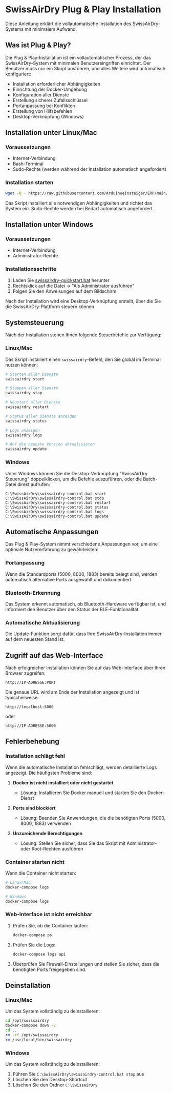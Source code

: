 # SwissAirDry Plug & Play Installation

Diese Anleitung erklärt die vollautomatische Installation des SwissAirDry-Systems mit minimalem Aufwand.

## Was ist Plug & Play?

Die Plug & Play-Installation ist ein vollautomatischer Prozess, der das SwissAirDry-System mit minimalen Benutzereingriffen einrichtet. Der Benutzer muss nur ein Skript ausführen, und alles Weitere wird automatisch konfiguriert:

- Installation erforderlicher Abhängigkeiten
- Einrichtung der Docker-Umgebung
- Konfiguration aller Dienste
- Erstellung sicherer Zufallsschlüssel
- Portanpassung bei Konflikten
- Erstellung von Hilfsbefehlen
- Desktop-Verknüpfung (Windows)

## Installation unter Linux/Mac

### Voraussetzungen

- Internet-Verbindung
- Bash-Terminal
- Sudo-Rechte (werden während der Installation automatisch angefordert)

### Installation starten

```bash
wget -O - https://raw.githubusercontent.com/Arduinoeinsteiger/ERP/main/swissairdry-quickstart.sh | bash
```

Das Skript installiert alle notwendigen Abhängigkeiten und richtet das System ein. Sudo-Rechte werden bei Bedarf automatisch angefordert.

## Installation unter Windows

### Voraussetzungen

- Internet-Verbindung
- Administrator-Rechte

### Installationsschritte

1. Laden Sie [swissairdry-quickstart.bat](https://raw.githubusercontent.com/Arduinoeinsteiger/ERP/main/swissairdry-quickstart.bat) herunter
2. Rechtsklick auf die Datei → "Als Administrator ausführen"
3. Folgen Sie den Anweisungen auf dem Bildschirm

Nach der Installation wird eine Desktop-Verknüpfung erstellt, über die Sie die SwissAirDry-Plattform steuern können.

## Systemsteuerung

Nach der Installation stehen Ihnen folgende Steuerbefehle zur Verfügung:

### Linux/Mac

Das Skript installiert einen `swissairdry`-Befehl, den Sie global im Terminal nutzen können:

```bash
# Starten aller Dienste
swissairdry start

# Stoppen aller Dienste
swissairdry stop

# Neustart aller Dienste
swissairdry restart

# Status aller Dienste anzeigen
swissairdry status

# Logs anzeigen
swissairdry logs

# Auf die neueste Version aktualisieren
swissairdry update
```

### Windows

Unter Windows können Sie die Desktop-Verknüpfung "SwissAirDry Steuerung" doppelklicken, um die Befehle auszuführen, oder die Batch-Datei direkt aufrufen:

```
C:\SwissAirDry\swissairdry-control.bat start
C:\SwissAirDry\swissairdry-control.bat stop
C:\SwissAirDry\swissairdry-control.bat restart
C:\SwissAirDry\swissairdry-control.bat status
C:\SwissAirDry\swissairdry-control.bat logs
C:\SwissAirDry\swissairdry-control.bat update
```

## Automatische Anpassungen

Das Plug & Play-System nimmt verschiedene Anpassungen vor, um eine optimale Nutzererfahrung zu gewährleisten:

### Portanpassung

Wenn die Standardports (5000, 8000, 1883) bereits belegt sind, werden automatisch alternative Ports ausgewählt und dokumentiert.

### Bluetooth-Erkennung

Das System erkennt automatisch, ob Bluetooth-Hardware verfügbar ist, und informiert den Benutzer über den Status der BLE-Funktionalität.

### Automatische Aktualisierung

Die Update-Funktion sorgt dafür, dass Ihre SwissAirDry-Installation immer auf dem neuesten Stand ist.

## Zugriff auf das Web-Interface

Nach erfolgreicher Installation können Sie auf das Web-Interface über Ihren Browser zugreifen:

```
http://IP-ADRESSE:PORT
```

Die genaue URL wird am Ende der Installation angezeigt und ist typischerweise:

```
http://localhost:5000
```

oder

```
http://IP-ADRESSE:5000
```

## Fehlerbehebung

### Installation schlägt fehl

Wenn die automatische Installation fehlschlägt, werden detaillierte Logs angezeigt. Die häufigsten Probleme sind:

1. **Docker ist nicht installiert oder nicht gestartet**
   - Lösung: Installieren Sie Docker manuell und starten Sie den Docker-Dienst

2. **Ports sind blockiert**
   - Lösung: Beenden Sie Anwendungen, die die benötigten Ports (5000, 8000, 1883) verwenden

3. **Unzureichende Berechtigungen**
   - Lösung: Stellen Sie sicher, dass Sie das Skript mit Administrator- oder Root-Rechten ausführen

### Container starten nicht

Wenn die Container nicht starten:

```bash
# Linux/Mac
docker-compose logs

# Windows
docker-compose logs
```

### Web-Interface ist nicht erreichbar

1. Prüfen Sie, ob die Container laufen:
   ```bash
   docker-compose ps
   ```

2. Prüfen Sie die Logs:
   ```bash
   docker-compose logs api
   ```

3. Überprüfen Sie Firewall-Einstellungen und stellen Sie sicher, dass die benötigten Ports freigegeben sind.

## Deinstallation

### Linux/Mac

Um das System vollständig zu deinstallieren:

```bash
cd /opt/swissairdry
docker-compose down -v
cd ..
rm -rf /opt/swissairdry
rm /usr/local/bin/swissairdry
```

### Windows

Um das System vollständig zu deinstallieren:

1. Führen Sie `C:\SwissAirDry\swissairdry-control.bat stop` aus
2. Löschen Sie den Desktop-Shortcut
3. Löschen Sie den Ordner `C:\SwissAirDry`